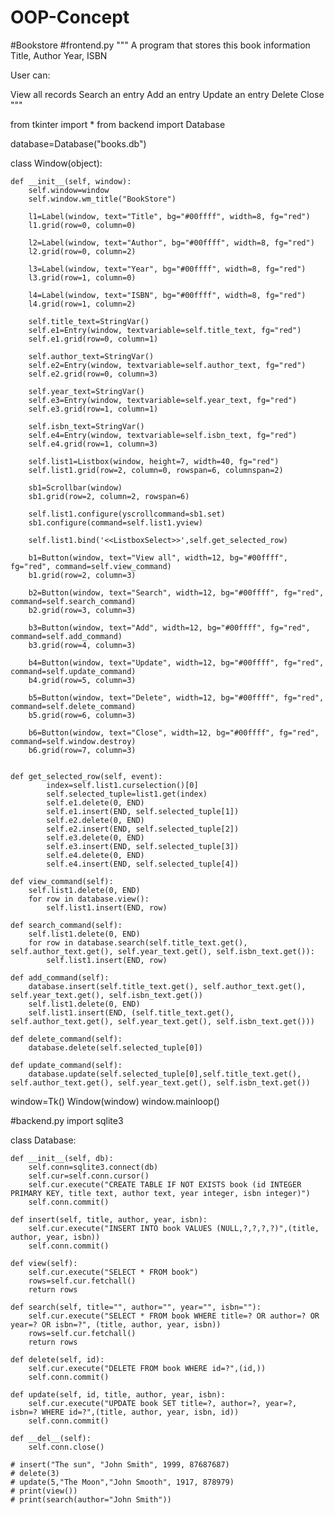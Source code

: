 # OOP-Concept
#Bookstore
#frontend.py
"""
A program that stores this book information
Title, Author
Year, ISBN

User can:

View all records
Search an entry
Add an entry 
Update an entry
Delete
Close
"""

from tkinter import *
from backend import Database

database=Database("books.db")


class Window(object):

    def __init__(self, window):
        self.window=window
        self.window.wm_title("BookStore")

        l1=Label(window, text="Title", bg="#00ffff", width=8, fg="red")
        l1.grid(row=0, column=0)

        l2=Label(window, text="Author", bg="#00ffff", width=8, fg="red")
        l2.grid(row=0, column=2)

        l3=Label(window, text="Year", bg="#00ffff", width=8, fg="red")
        l3.grid(row=1, column=0)

        l4=Label(window, text="ISBN", bg="#00ffff", width=8, fg="red")
        l4.grid(row=1, column=2)

        self.title_text=StringVar()
        self.e1=Entry(window, textvariable=self.title_text, fg="red")
        self.e1.grid(row=0, column=1)

        self.author_text=StringVar()
        self.e2=Entry(window, textvariable=self.author_text, fg="red")
        self.e2.grid(row=0, column=3)

        self.year_text=StringVar()
        self.e3=Entry(window, textvariable=self.year_text, fg="red")
        self.e3.grid(row=1, column=1)

        self.isbn_text=StringVar()
        self.e4=Entry(window, textvariable=self.isbn_text, fg="red")
        self.e4.grid(row=1, column=3)

        self.list1=Listbox(window, height=7, width=40, fg="red")
        self.list1.grid(row=2, column=0, rowspan=6, columnspan=2)

        sb1=Scrollbar(window)
        sb1.grid(row=2, column=2, rowspan=6)

        self.list1.configure(yscrollcommand=sb1.set)
        sb1.configure(command=self.list1.yview)

        self.list1.bind('<<ListboxSelect>>',self.get_selected_row)

        b1=Button(window, text="View all", width=12, bg="#00ffff", fg="red", command=self.view_command)
        b1.grid(row=2, column=3)

        b2=Button(window, text="Search", width=12, bg="#00ffff", fg="red", command=self.search_command)
        b2.grid(row=3, column=3)

        b3=Button(window, text="Add", width=12, bg="#00ffff", fg="red", command=self.add_command)
        b3.grid(row=4, column=3)

        b4=Button(window, text="Update", width=12, bg="#00ffff", fg="red", command=self.update_command)
        b4.grid(row=5, column=3)

        b5=Button(window, text="Delete", width=12, bg="#00ffff", fg="red", command=self.delete_command)
        b5.grid(row=6, column=3)

        b6=Button(window, text="Close", width=12, bg="#00ffff", fg="red", command=self.window.destroy)
        b6.grid(row=7, column=3)


    def get_selected_row(self, event):
            index=self.list1.curselection()[0]
            self.selected_tuple=list1.get(index)
            self.e1.delete(0, END)
            self.e1.insert(END, self.selected_tuple[1])
            self.e2.delete(0, END)
            self.e2.insert(END, self.selected_tuple[2])
            self.e3.delete(0, END)
            self.e3.insert(END, self.selected_tuple[3])
            self.e4.delete(0, END)
            self.e4.insert(END, self.selected_tuple[4])

    def view_command(self):
        self.list1.delete(0, END)
        for row in database.view():
            self.list1.insert(END, row)

    def search_command(self):
        self.list1.delete(0, END)
        for row in database.search(self.title_text.get(), self.author_text.get(), self.year_text.get(), self.isbn_text.get()):
            self.list1.insert(END, row)

    def add_command(self):
        database.insert(self.title_text.get(), self.author_text.get(), self.year_text.get(), self.isbn_text.get())
        self.list1.delete(0, END)
        self.list1.insert(END, (self.title_text.get(), self.author_text.get(), self.year_text.get(), self.isbn_text.get()))

    def delete_command(self):
        database.delete(self.selected_tuple[0])
        
    def update_command(self):
        database.update(self.selected_tuple[0],self.title_text.get(), self.author_text.get(), self.year_text.get(), self.isbn_text.get())

window=Tk()
Window(window)
window.mainloop()

#backend.py
import sqlite3

class Database:

    def __init__(self, db):
        self.conn=sqlite3.connect(db)
        self.cur=self.conn.cursor()
        self.cur.execute("CREATE TABLE IF NOT EXISTS book (id INTEGER PRIMARY KEY, title text, author text, year integer, isbn integer)")
        self.conn.commit()

    def insert(self, title, author, year, isbn):
        self.cur.execute("INSERT INTO book VALUES (NULL,?,?,?,?)",(title, author, year, isbn))
        self.conn.commit()

    def view(self):
        self.cur.execute("SELECT * FROM book")
        rows=self.cur.fetchall()
        return rows

    def search(self, title="", author="", year="", isbn=""):
        self.cur.execute("SELECT * FROM book WHERE title=? OR author=? OR year=? OR isbn=?", (title, author, year, isbn))
        rows=self.cur.fetchall()
        return rows

    def delete(self, id):
        self.cur.execute("DELETE FROM book WHERE id=?",(id,))
        self.conn.commit()

    def update(self, id, title, author, year, isbn):
        self.cur.execute("UPDATE book SET title=?, author=?, year=?, isbn=? WHERE id=?",(title, author, year, isbn, id))
        self.conn.commit()

    def __del__(self):
        self.conn.close()

    # insert("The sun", "John Smith", 1999, 87687687)
    # delete(3)
    # update(5,"The Moon","John Smooth", 1917, 878979)
    # print(view())
    # print(search(author="John Smith"))
